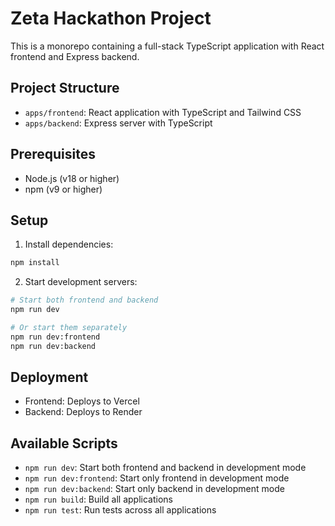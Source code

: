 # Zeta Hackathon Project

This is a monorepo containing a full-stack TypeScript application with React frontend and Express backend.

## Project Structure

- `apps/frontend`: React application with TypeScript and Tailwind CSS
- `apps/backend`: Express server with TypeScript

## Prerequisites

- Node.js (v18 or higher)
- npm (v9 or higher)

## Setup

1. Install dependencies:

```bash
npm install
```

2. Start development servers:

```bash
# Start both frontend and backend
npm run dev

# Or start them separately
npm run dev:frontend
npm run dev:backend
```

## Deployment

- Frontend: Deploys to Vercel
- Backend: Deploys to Render

## Available Scripts

- `npm run dev`: Start both frontend and backend in development mode
- `npm run dev:frontend`: Start only frontend in development mode
- `npm run dev:backend`: Start only backend in development mode
- `npm run build`: Build all applications
- `npm run test`: Run tests across all applications

